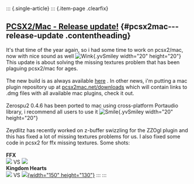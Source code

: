 ::: {.single-article}
::: {.item-page .clearfix}
## [PCSX2/Mac - Release update!](/113-pcsx2-mac-release-update.html) {#pcsx2mac---release-update .contentheading}

It\'s that time of the year again, so i had some time to work on
pcsx2/mac, now with nice sound as well
![Wink](https://pcsx2.net/images/stories/frontend/smilies/wink.gif){.yvSmiley
width="20" height="20"} This update is about solving the missing
textures problem that has been plaguing pcsx2/mac for ages.\
\
The new build is as always available [here](http://pcsx2mac.net/) . In
other news, i\'m putting a mac plugin repository up at
[](http://pcsx2mac.net/downloads/)
[pcsx2mac.net/downloads](http://pcsx2mac.net/downloads/) which will
contain links to .dmg files with all available mac plugins, check it
out.\
\
Zerospu2 0.4.6 has been ported to mac using cross-platform Portaudio
library, i recommend all users to use it
![Smile](https://pcsx2.net/images/stories/frontend/smilies/smile.gif){.yvSmiley
width="20" height="20"}\
\
Zeydlitz has recently worked on z-buffer swizzling for the ZZOgl plugin
and this has fixed a lot of missing textures problems for us. I also
fixed some code in pcsx2 for ffx missing textures. Some shots:\
\
**FFX**\
[![](/images/stories/frontend/mac_0.9.6_upd/x11screensnapz018.th.jpg)](/images/stories/frontend/mac_0.9.6_upd/x11screensnapz018.jpg)
VS
[![](/images/stories/frontend/mac_0.9.6_upd/x11screensnapz024.th.jpg)](/images/stories/frontend/mac_0.9.6_upd/x11screensnapz024.jpg)\
**Kingdom Hearts**\
[![](/images/stories/frontend/mac_0.9.6_upd/x11screensnapz025.th.jpg)](/images/stories/frontend/mac_0.9.6_upd/x11screensnapz025.jpg)
VS
[![](/images/stories/frontend/mac_0.9.6_upd/x11screensnapz027.th.jpg){width="150"
height="130"}](/images/stories/frontend/mac_0.9.6_upd/x11screensnapz027.jpg)
:::
:::

